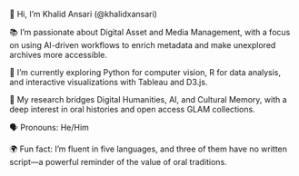 👋 Hi, I’m Khalid Ansari (@khalidxansari)

📚 I’m passionate about Digital Asset and Media Management, with a focus on using AI-driven workflows to enrich metadata and make unexplored archives more accessible.

🧠 I’m currently exploring Python for computer vision, R for data analysis, and interactive visualizations with Tableau and D3.js.

🧭 My research bridges Digital Humanities, AI, and Cultural Memory, with a deep interest in oral histories and open access GLAM collections.

🗣️ Pronouns: He/Him

🌍 Fun fact: I’m fluent in five languages, and three of them have no written script—a powerful reminder of the value of oral traditions.

<!---
khalidxansari/khalidxansari is a ✨ special ✨ repository because its `README.md` (this file) appears on your GitHub profile.
You can click the Preview link to take a look at your changes.
--->
